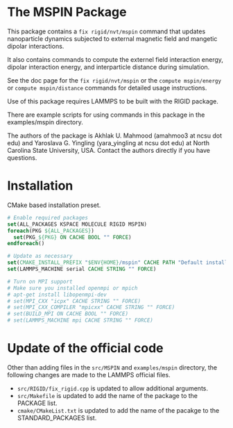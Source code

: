 # The MSPIN Package
This package contains a `fix rigid/nvt/mspin` command that updates nanoparticle
dynamics subjected to external magnetic field and mangetic dipolar interactions.

It also contains commands to compute the externel field interaction energy,
dipolar interaction energy, and interparticle distance during simulation.

See the doc page for the `fix rigid/nvt/mspin` or the `compute mspin/energy`
or `compute mspin/distance` commands for detailed usage instructions.

Use of this package requires LAMMPS to be built with the RIGID package.

There are example scripts for using commands in this package in the
examples/mspin directory.

The authors of the package is Akhlak U. Mahmood (amahmoo3 at ncsu dot edu)
and Yaroslava G. Yingling (yara_yingling at ncsu dot edu) at North Carolina
State University, USA. Contact the authors directly if you have questions.

# Installation
CMake based installation preset.

```cmake
# Enable required packages
set(ALL_PACKAGES KSPACE MOLECULE RIGID MSPIN)
foreach(PKG ${ALL_PACKAGES})
  set(PKG_${PKG} ON CACHE BOOL "" FORCE)
endforeach()

# Update as necessary
set(CMAKE_INSTALL_PREFIX "$ENV{HOME}/mspin" CACHE PATH "Default install path" FORCE)
set(LAMMPS_MACHINE serial CACHE STRING "" FORCE)

# Turn on MPI support
# Make sure you installed openmpi or mpich
# apt-get install libopenmpi-dev
# set(MPI_CXX "icpx" CACHE STRING "" FORCE)
# set(MPI_CXX_COMPILER "mpicxx" CACHE STRING "" FORCE)
# set(BUILD_MPI ON CACHE BOOL "" FORCE)
# set(LAMMPS_MACHINE mpi CACHE STRING "" FORCE)
```

# Update of the official code
Other than adding files in the `src/MSPIN` and `examples/mspin` directory, the following
changes are made to the LAMMPS official files.

- `src/RIGID/fix_rigid.cpp` is updated to allow additional arguments.
- `src/Makefile` is updated to add the name of the package to the PACKAGE list.
- `cmake/CMakeList.txt` is updated to add the name of the pacakge to the STANDARD_PACKAGES list.

